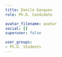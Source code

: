 ```yaml
---
title: Danilo Gasques
role: Ph.D. Candidate

avatar_filename: avatar
social: []
superuser: false

user_groups:
- Ph.D. Students
---
```

